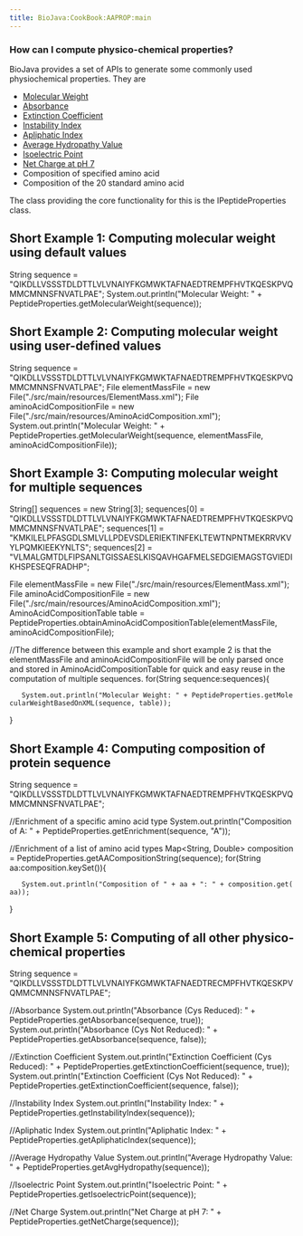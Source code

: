 ```yaml
---
title: BioJava:CookBook:AAPROP:main
---
```


### How can I compute physico-chemical properties?

BioJava provides a set of APIs to generate some commonly used
physiochemical properties. They are

-   [Molecular
    Weight](http://biojava.org/wiki/BioJava:CookBook:AAPROP:molecularweight)
-   [Absorbance](http://biojava.org/wiki/BioJava:CookBook:AAPROP:absorbanceandextinctioncoefficient)
-   [Extinction
    Coefficient](http://biojava.org/wiki/BioJava:CookBook:AAPROP:absorbanceandextinctioncoefficient)
-   [Instability
    Index](http://biojava.org/wiki/BioJava:CookBook:AAPROP:instabilityindex)
-   [Apliphatic
    Index](http://biojava.org/wiki/BioJava:CookBook:AAPROP:apliphaticindex)
-   [Average Hydropathy
    Value](http://biojava.org/wiki/BioJava:CookBook:AAPROP:averagehydropathyvalue)
-   [Isoelectric
    Point](http://biojava.org/wiki/BioJava:CookBook:AAPROP:isoelectricpoint)
-   [Net Charge at pH
    7](http://biojava.org/wiki/BioJava:CookBook:AAPROP:netcharge)
-   Composition of specified amino acid
-   Composition of the 20 standard amino acid

The class providing the core functionality for this is the
IPeptideProperties class.

Short Example 1: Computing molecular weight using default values
----------------------------------------------------------------

<java> String sequence =
"QIKDLLVSSSTDLDTTLVLVNAIYFKGMWKTAFNAEDTREMPFHVTKQESKPVQMMCMNNSFNVATLPAE";
System.out.println("Molecular Weight: " +
PeptideProperties.getMolecularWeight(sequence)); </java>

Short Example 2: Computing molecular weight using user-defined values
---------------------------------------------------------------------

<java> String sequence =
"QIKDLLVSSSTDLDTTLVLVNAIYFKGMWKTAFNAEDTREMPFHVTKQESKPVQMMCMNNSFNVATLPAE";
File elementMassFile = new File("./src/main/resources/ElementMass.xml");
File aminoAcidCompositionFile = new
File("./src/main/resources/AminoAcidComposition.xml");
System.out.println("Molecular Weight: " +
PeptideProperties.getMolecularWeight(sequence, elementMassFile,
aminoAcidCompositionFile)); </java>

Short Example 3: Computing molecular weight for multiple sequences
------------------------------------------------------------------

<java> String[] sequences = new String[3]; sequences[0] =
"QIKDLLVSSSTDLDTTLVLVNAIYFKGMWKTAFNAEDTREMPFHVTKQESKPVQMMCMNNSFNVATLPAE";
sequences[1] =
"KMKILELPFASGDLSMLVLLPDEVSDLERIEKTINFEKLTEWTNPNTMEKRRVKVYLPQMKIEEKYNLTS";
sequences[2] =
"VLMALGMTDLFIPSANLTGISSAESLKISQAVHGAFMELSEDGIEMAGSTGVIEDIKHSPESEQFRADHP";

File elementMassFile = new File("./src/main/resources/ElementMass.xml");
File aminoAcidCompositionFile = new
File("./src/main/resources/AminoAcidComposition.xml");
AminoAcidCompositionTable table =
PeptideProperties.obtainAminoAcidCompositionTable(elementMassFile,
aminoAcidCompositionFile);

//The difference between this example and short example 2 is that the
elementMassFile and aminoAcidCompositionFile will be only parsed once
and stored in AminoAcidCompositionTable for quick and easy reuse in the
computation of multiple sequences. for(String sequence:sequences){

`   System.out.println("Molecular Weight: " + PeptideProperties.getMolecularWeightBasedOnXML(sequence, table));`

} </java>

Short Example 4: Computing composition of protein sequence
----------------------------------------------------------

<java> String sequence =
"QIKDLLVSSSTDLDTTLVLVNAIYFKGMWKTAFNAEDTREMPFHVTKQESKPVQMMCMNNSFNVATLPAE";

//Enrichment of a specific amino acid type
System.out.println("Composition of A: " +
PeptideProperties.getEnrichment(sequence, "A"));

//Enrichment of a list of amino acid types Map<String, Double>
composition = PeptideProperties.getAACompositionString(sequence);
for(String aa:composition.keySet()){

`   System.out.println("Composition of " + aa + ": " + composition.get(aa));`

} </java>

Short Example 5: Computing of all other physico-chemical properties
-------------------------------------------------------------------

<java> String sequence =
"QIKDLLVSSSTDLDTTLVLVNAIYFKGMWKTAFNAEDTRECMPFHVTKQESKPVQMMCMNNSFNVATLPAE";

//Absorbance System.out.println("Absorbance (Cys Reduced): " +
PeptideProperties.getAbsorbance(sequence, true));
System.out.println("Absorbance (Cys Not Reduced): " +
PeptideProperties.getAbsorbance(sequence, false));

//Extinction Coefficient System.out.println("Extinction Coefficient (Cys
Reduced): " + PeptideProperties.getExtinctionCoefficient(sequence,
true)); System.out.println("Extinction Coefficient (Cys Not Reduced):
" + PeptideProperties.getExtinctionCoefficient(sequence, false));

//Instability Index System.out.println("Instability Index: " +
PeptideProperties.getInstabilityIndex(sequence));

//Apliphatic Index System.out.println("Apliphatic Index: " +
PeptideProperties.getApliphaticIndex(sequence));

//Average Hydropathy Value System.out.println("Average Hydropathy Value:
" + PeptideProperties.getAvgHydropathy(sequence));

//Isoelectric Point System.out.println("Isoelectric Point: " +
PeptideProperties.getIsoelectricPoint(sequence));

//Net Charge System.out.println("Net Charge at pH 7: " +
PeptideProperties.getNetCharge(sequence)); </java>
